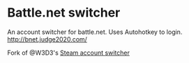 # Battle.net switcher

An account switcher for battle.net. Uses Autohotkey to login. http://bnet.judge2020.com/

Fork of @W3D3's [Steam account switcher](https://github.com/W3D3/SteamAccountSwitcher)
